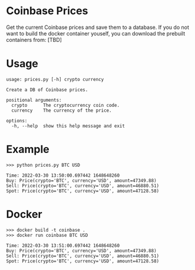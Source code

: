 # Coinbase Prices
Get the current Coinbase prices and save them to a database. If you do not want to build the docker container youself, you can download the prebuilt containers from:
[TBD]

# Usage
```
usage: prices.py [-h] crypto currency

Create a DB of Coinbase prices.

positional arguments:
  crypto      The cryptocurrency coin code.
  currency    The currency of the price.

options:
  -h, --help  show this help message and exit
```

# Example
```
>>> python prices.py BTC USD

Time: 2022-03-30 13:50:00.697442 1648648260
Buy: Price(crypto='BTC', currency='USD', amount=47349.88)
Sell: Price(crypto='BTC', currency='USD', amount=46880.51)
Spot: Price(crypto='BTC', currency='USD', amount=47128.58)

```

# Docker

```
>>> docker build -t coinbase .
>>> docker run coinbase BTC USD

Time: 2022-03-30 13:51:00.697442 1648648260
Buy: Price(crypto='BTC', currency='USD', amount=47349.88)
Sell: Price(crypto='BTC', currency='USD', amount=46880.51)
Spot: Price(crypto='BTC', currency='USD', amount=47128.58)

```
